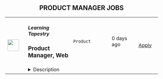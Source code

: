 <div align="center"><h2>PRODUCT MANAGER JOBS</h2></div><table><tr>
                <td width="100" height="100" rowspan="2">
                    <img src="https://wwr-pro.s3.amazonaws.com/logos/0001/5459/logo.gif" width="38px" height="auto">
                </td>
                <td width="300">
                    <h5>Learning Tapestry</h5>
                    <h3> Product Manager, Web</h3>
                </td>
                <td width="300">
                    <code>Product</code>
                </td>
                <td width="200">
                <text>0 days ago</text>
                </td>
                <td width="100" rowspan="2">
                <a href="https://weworkremotely.com/remote-jobs/learning-tapestry-product-manager-web" align="right" target="_blank">Apply</a>
                </td>
            </tr>
            <tr>
                <td colspan="3">
                <details><summary>Description</summary>
                <img src="https://we-work-remotely.imgix.net/logos/0001/5459/logo.gif?ixlib=rails-4.0.0&w=50&h=50&dpr=2&fit=fill&auto=compress" />

<p>
  <strong>Headquarters:</strong> United States
    <br /><strong>URL:</strong> <a href="https://learningtapestry.com">https://learningtapestry.com</a>
</p>

<div>
<br><strong>What We’re Looking For <br></strong><br>
</div><div>Learning Tapestry is working with our client who is a leading learning service for families with preschoolers. Our client delivers streaming and interactive learning content that helps young kids develop skills, knowledge and passions, through play with the characters they love. They also help parents help their kids thrive. The client is a direct-to-consumer offering available on standalone mobile apps, connected TV apps, and add-on channels. We are forming a team of highly motivated individuals who are eager to work in a start-up-like environment within a large media company. We need innovators and self-starters who are passionate about playful learning and comfortable working in a fast-paced, creative-led organization.</div><div><br></div><div><strong><em>Product Manager role:</em></strong></div><div>The Product Manager, Web role will be responsible for leading the product roadmap that cuts across our Growth channels. This role will shepherd business and user needs through the many stages of product development, including ideation, research, planning, and execution. </div><div><strong> </strong></div><div>
<strong>RESPONSIBILITIES</strong>:</div><div><br></div><ul>
<li>Lead the creation of a well-supported product strategy to optimize platforms that support Marketing’s Growth channels.</li>
<li>Partner closely with Marketing Leads and key partners to define a compelling long-term vision.<br>Build positive relationships with Marketing, Product, Design, and Engineering to drive marketing vision forward.</li>
<li>Oversee the entire lifecycle of features, from ideation to technical implementation, in collaboration with cross-functional stakeholders, designers, developers and QA.</li>
<li>Break down complex problems into manageable steps by authoring and prioritizing epics and user stories. </li>
<li>Be a leader on a cross-functional scrum team—foster a creative, collaborative and disciplined culture to produce the best results possible.</li>
<li>Analyze product use and performance to continually focus on subscription growth and engagement.</li>
<li>Communicate product roadmap and requirements across teams and departments.</li>
</ul><div><br></div><div><strong>QUALIFICATIONS:</strong></div><ul>
<li>Must be available to work US East Coast standard business hours, 40 hours per week</li>
<li>3+ years experience in product management </li>
<li>Deep understanding of the product development process end-to-end; technical background or extensive experience with the technical side of product development</li>
<li>Ability to thrive in a fast-paced, collaborative, agile environment</li>
<li>Highly motivated to work independently and collaboratively with stakeholders</li>
<li>Natural collaborator who knows how to drive decision-making and has the ability to influence through informal authority.</li>
<li>Experience using data to make decisions</li>
<li>Experience working on an Agile/Scrum team</li>
<li>Bachelor’s degree</li>
</ul><div><br></div><div>
<br><strong>About You<br></strong><br>
</div><div>You’re comfortable in a remote work environment, with team members from different time zones. You manage your own time well and are a self-starter. You have a distraction-free place you can use for work that offers reliable Internet access, either in your home or a local co-working facility. You’re able to work 8:00 AM to 5:00 PM US Eastern Standard Time (standard business hours).</div><div><br></div><div>You are experienced and well-versed in the productivity tools we use, like Google Apps &amp; Hangouts, Slack, and Harvest for time tracking.</div><div><br></div><div>You’re fluent in written and spoken English. </div><div><br></div><div>Please do not hesitate to apply if you do not match these requirements exactly but think you could be a good fit.</div>

<p><strong>To apply:</strong> <a href="https://weworkremotely.com/remote-jobs/learning-tapestry-product-manager-web">https://weworkremotely.com/remote-jobs/learning-tapestry-product-manager-web</a></p>

                </details>
                </td>
            </tr>,<tr>
                <td width="100" height="100" rowspan="2">
                    <img src="https://wwr-pro.s3.amazonaws.com/logos/0077/5904/logo.gif" width="38px" height="auto">
                </td>
                <td width="300">
                    <h5>TestGorilla</h5>
                    <h3> Senior Product Manager</h3>
                </td>
                <td width="300">
                    <code>Product</code>
                </td>
                <td width="200">
                <text>1 days ago</text>
                </td>
                <td width="100" rowspan="2">
                <a href="https://weworkremotely.com/remote-jobs/testgorilla-senior-product-manager-3" align="right" target="_blank">Apply</a>
                </td>
            </tr>
            <tr>
                <td colspan="3">
                <details><summary>Description</summary>
                <img src="https://we-work-remotely.imgix.net/logos/0077/5904/logo.gif?ixlib=rails-4.0.0&w=50&h=50&dpr=2&fit=fill&auto=compress" />

<p>
  <strong>Headquarters:</strong> Amsterdam
    <br /><strong>URL:</strong> <a href="https://www.testgorilla.com/">https://www.testgorilla.com/</a>
</p>

<div>Hi,</div><div><br></div><div>I’m Claudia, the Head of Product at TestGorilla. We’re a fast-growing <a href="https://www.testgorilla.com/">HR tech startup</a> that helps teams make better hiring decisions faster and bias-free.</div><div><br></div><div>Over the past year, we’ve experienced tremendous growth. More than 7,500 companies have replaced CVs with our assessments to screen candidates in an unbiased and data-driven way. </div><div><br></div><div>As we scale our efforts in 2022 and beyond, we’re looking for a <strong>Senior Product Manager </strong>who’s passionate about building amazing product experiences and helping people land dream jobs. </div><div>
<br><br>
</div><h1><strong>What’s in it for you?</strong></h1><ul>
<li>Helping shape a fast-growing HR tech startup as an early employee</li>
<li>Fully remote position with bright, motivated, and friendly colleagues around the world </li>
<li>Competitive salary + Share appreciation rights (SARs)</li>
<li>Flexible hours and vacation</li>
<li>Paid parental leave </li>
<li>Remote working budget: €1,000 per year</li>
<li>Learning and development budget: 3.5% of salary</li>
</ul><div><br></div><h1>The job in a nutshell</h1><div>As a<strong> Senior Product Manager,</strong> you’ll be responsible for creating and shipping products that help hundreds of thousands of users around the world land their dream job. <br><br>
</div><div>Together with a cross-functional team, you’ll take ownership of translating our product vision and strategy into a roadmap, ensure seamless product delivery and drive feedback loops on what has been shipped. <br><br>
</div><div>Your goal is to give our customers and their candidates the best experience possible out there! This is an amazing opportunity for a product manager that is looking to embark on an entrepreneurial journey and is ready to put a dent in the universe! </div><div><br></div><div><br></div><h1><strong>You’ll spend time on the following:</strong></h1><ul>
<li>Define a vision, strategy and roadmap that drives maximum impact for your area of the customer and candidate experience. </li>
<li>
<a href="https://www.testgorilla.com/test-library/role-specific-skills-tests/product-owner-test/">Drive product execution</a>: gather requirements, define functionality, set goals, deliver with your team against these goals, resolve quality issues.</li>
<li>Work with cross-functional stakeholders (Customer Success, Sales, Marketing, etc.). to factor their requirements into product decisions.</li>
<li>Talk to users on a regular basis: our customers that create assessments as well as candidates taking the assessment.</li>
<li>Leverage data and user insights to create solutions that satisfy and solve user needs.</li>
<li>Create clear and thoughtful documentation that can easily be understood and used by both technical and non-technical stakeholders.</li>
<li>Ensure UX and product-led growth is at the heart of what we build.</li>
<li>Gain a broader understanding of trends in the HR and HR-tech vertical that impact product development.</li>
<li>Work in a collaborative, talented distributed team across the globe.<br><br>
</li>
</ul><div> </div><h1><strong>Here's what we are looking for:</strong></h1><ul>
<li>You are inspired by our mission to put <em>one billion people in dream jobs</em>
</li>
<li>You are fully aligned with our <a href="https://www.testgorilla.com/careers/">values </a>
</li>
<li>You have a track record of shipping and scaling high quality products that effectively service the needs of both customers and the business.</li>
<li>You have creative and innovative problem solving skills and feel comfortable engaging in detailed conversations about strategy and product design with both non-technical and technical audiences.</li>
<li>You are data driven and use that skill to drive strategic decisions for the product you are working on. Making sure we tackle the biggest opportunities in the most effective way.</li>
<li>You’re able to think big, but start small. You can establish a north star for your product while maintaining an agile mindset towards getting there.</li>
<li>You have a user-first mindset. You’re passionate about understanding their needs and continuously improving their experience.</li>
<li>You have strong collaboration and relationship building skills that allow you to build cross-functional relationships.</li>
<li>You have excellent communication skills (both written and verbal) and attention to detail. </li>
<li>You are comfortable with ambiguity and thrive in the fast paced environment of an early-stage startup that is operating remotely around the globe.</li>
</ul><div>We typically expect candidates with at least <strong><em>5 years of Senior Product Management experience</em></strong> to have the skills mentioned above.<br><br>
</div><div> </div><h1><strong>Bonus points if…</strong></h1><ul>
<li>You have experience working in a high growth product-led startup.</li>
<li>You have domain experience working in HR-tech and/or SaaS.</li>
<li>You have led detailed short-term product roadmaps while keeping the longer term vision intact.</li>
<li>You have strong experience with UI/UX design, and you are passionate about design and creating beautiful products.</li>
</ul><div>
<br><br>
</div><h1><strong>Interested?</strong></h1><div>
<br>We don’t offer rainbow glitter unicorns or dog-friendly offices (we literally don’t have an office), but we do offer real people, solid core values, and a product meant to give everyone a fair, unbiased chance at their dream jobs.</div><div>
<br>Here at TestGorilla, we eat our own dog food. We use our assessment platform to make sure we make the best hiring decisions, faster and bias-free. </div><div>
<br>So if this role sounds like a good fit for you, I’d like you to take an assessment so we can get a better idea about whether you would fit the role. It’s also a great opportunity for you to get to know our product!</div><div>
<br>If you’re hired, I’ll do everything I can to help you succeed at TestGorilla and throughout the rest of your career.</div><div><br></div><div>
<br><br>
</div>

<p><strong>To apply:</strong> <a href="https://weworkremotely.com/remote-jobs/testgorilla-senior-product-manager-3">https://weworkremotely.com/remote-jobs/testgorilla-senior-product-manager-3</a></p>

                </details>
                </td>
            </tr>,<tr>
                <td width="100" height="100" rowspan="2">
                    <img src="https://wwr-pro.s3.amazonaws.com/logos/0064/4850/logo.gif" width="38px" height="auto">
                </td>
                <td width="300">
                    <h5>TestGorilla</h5>
                    <h3> Growth Product Manager</h3>
                </td>
                <td width="300">
                    <code>Product</code>
                </td>
                <td width="200">
                <text>8 days ago</text>
                </td>
                <td width="100" rowspan="2">
                <a href="https://weworkremotely.com/remote-jobs/testgorilla-growth-product-manager-2" align="right" target="_blank">Apply</a>
                </td>
            </tr>
            <tr>
                <td colspan="3">
                <details><summary>Description</summary>
                <img src="https://we-work-remotely.imgix.net/logos/0064/4850/logo.gif?ixlib=rails-4.0.0&w=50&h=50&dpr=2&fit=fill&auto=compress" />

<p>
  <strong>Headquarters:</strong> Amsterdam, The Netherlands
    <br /><strong>URL:</strong> <a href="https://www.testgorilla.com/">https://www.testgorilla.com/</a>
</p>

<div>Hi there,</div><div><br></div><div>I’m Michel, the Head of Product at TestGorilla. We’re a fast-growing HR tech startup that helps teams make better hiring decisions faster and bias-free.</div><div><br></div><div>Over the last year, we’ve experienced tremendous growth. More than 6,000 companies have replaced CVs with our assessments to screen candidates in an unbiased and data-driven way. That growth is in part thanks to our extensive inbound marketing program. <br><br>As we look to scale our efforts in 2022 and beyond, we’re looking for a <strong> Growth Product Manager</strong> who’s passionate about joining our quest to help people land dream jobs. </div><div><br></div><div><br></div><h1><strong>What’s in it for you?</strong></h1><ul>
<li>Helping shape a fast-growing HR tech startup as an early employee</li>
<li>Fully remote position with bright, motivated, and friendly colleagues around the world </li>
<li>Chance to be at the forefront of a growing trend of Agile Marketing</li>
<li>Competitive salary + share appreciation rights (SARs)</li>
<li>Flexible hours and vacation</li>
<li>Paid parental leave </li>
<li>Remote working budget: €1,000 per year</li>
<li>Learning and development budget: 3,5% of salary</li>
</ul><div><br></div><div><br></div><h1><strong>The job in a nutshell</strong></h1><div>Reporting into our Head of Product, we are looking for a creative and highly collaborative <strong>Growth Product Manager</strong> with a solid experimentation background and an obsession over the user's needs to lead one of our new Marketing Squads. <br><br>As a Growth Product Manager in our Marketing Department, you'll collaborate with stakeholders and teams from multiple departments to help attract new users to TestGorilla, and convert them into valued customers. You will do this by developing in-depth product, customer, and market insight, translating that insight into a healthy portfolio of marketing experiments that can help us provide a better experience to our users, and validating &amp; informing our brand positioning and product strategy. </div><div><br></div><div>This is an amazing opportunity for a Growth Product Manager who is looking to embark on an entrepreneurial journey and is ready to put a dent in the universe! </div><div>
<br><br>
</div><h1><strong>You’ll spend time on the following:</strong></h1><ul>
<li>Collaborate with Test Gorilla's Product and Marketing leadership teams to help plan and execute an acquisition strategy to drive sustainable user growth</li>
<li>Prioritize a healthy portfolio of marketing experiments and marketing campaigns that can move the needle for user visits, conversion, and engagement </li>
<li>Develop a deep understanding of our users and our content through qualitative research, data analytics and experimentation </li>
<li>Form part of the Product and Engineering team by collaborating with Product Designers and Engineers - from discovery to delivery, on to monitoring after release</li>
<li>Work cross-functionally across the company to understand how Marketing can leverage our product, content, articles, creatives, and landing pages to grow our user base</li>
</ul><div><br></div><h1><strong><br>Here's what we are looking for:</strong></h1><ul>
<li>You are inspired by our mission of <em>putting people in their dream jobs</em> </li>
<li>You are fully aligned with our <a href="https://www.testgorilla.com/careers/">values </a>
</li>
<li>You are natively proficient in written English</li>
<li>You are passionate about Product Management and <a href="https://www.testgorilla.com/test-library/role-specific-skills-tests/growth-marketing-b2c-test/">Marketing</a> </li>
<li>Prior experience in a marketing role</li>
<li>Experience running experiments with lean thinking and quick iterations</li>
<li>Data-driven approach to product management and prioritization</li>
<li>Excellent stakeholder management skills</li>
<li>Mindset that always thinks MVP first</li>
<li>User psychology and marketing know-how </li>
<li>You are comfortable with the ambiguity and pace of iteration of a hyper-growth startup</li>
</ul><div><br></div><div>
<em>We typically expect candidates with at least </em><strong><em>3 years of experience in agile cross-functional product</em></strong><em> and/or marketing team to have the skills mentioned above.</em>
</div><div>
<br><br>
</div><h1><strong>Bonus points if…</strong></h1><ul>
<li>You have experience working in a SaaS company and a fast-growing startup </li>
<li>You have experience working in a Product-led growth environment</li>
<li>You have experience with Agile Marketing </li>
</ul><div><br></div><div><br></div><h1><strong>Interested?</strong></h1><div>We don’t offer rainbow glitter unicorns or dog-friendly offices (we literally don’t have an office), but we do offer real people, solid core values, and a product meant to give everyone a fair, unbiased chance at their dream jobs.</div><div>
<br>Here at TestGorilla, we eat our own dog food. We use our assessment platform to make sure we make the best hiring decisions faster and bias-free. I took one too and I enjoyed it!</div><div>
<br>So if this role sounds like a good fit for you, I’d like you to <a href="https://assessment.testgorilla.com/testtaker/publicinvitation/cc74819f-dbe4-4978-b112-8d75fc0923b2">take an assessment</a> so we can get a better idea about whether you would fit the role. It’s also a great opportunity for you to get to know our product!</div><div>
<br>If you’re hired, I’ll do everything I can to help you succeed at TestGorilla and throughout the rest of your career.</div><div><br></div>

<p><strong>To apply:</strong> <a href="https://weworkremotely.com/remote-jobs/testgorilla-growth-product-manager-2">https://weworkremotely.com/remote-jobs/testgorilla-growth-product-manager-2</a></p>

                </details>
                </td>
            </tr>,<tr>
                <td width="100" height="100" rowspan="2">
                    <img src="https://remotive.com/job/1497936/logo" width="38px" height="auto">
                </td>
                <td width="300">
                    <h5>RabbitHole</h5>
                    <h3>Senior Product Manager</h3>
                </td>
                <td width="300">
                    <code>crypto,marketing,product manager,sql</code>
                </td>
                <td width="200">
                <text>1 days ago</text>
                </td>
                <td width="100" rowspan="2">
                <a href="https://remotive.com/remote-jobs/product/senior-product-manager-1497936" align="right" target="_blank">Apply</a>
                </td>
            </tr>
            <tr>
                <td colspan="3">
                <details><summary>Description</summary>
                <div><strong style="">At RabbitHole, </strong><span style="">our mission is to increase global economic opportunity by making crypto more accessible and meritocratic. We’re doing that by making it easy for protocols to distribute their tokens to users. We believe that by helping protocols solve token distribution, we’ll not only make crypto protocols more sustainable, but also help anyone in the world earn income through provable contribution rather than their background or credentials. </span></div>
<div> </div>
<div><span style="">RabbitHole has created an efficient way for protocols to distribute tokens by segmenting users based on on-chain &amp; off-chain data. By completing on-chain tasks in various protocols, users build their on-chain resume, and earn token ownership.</span></div>
<div> </div>
<div><strong style="">What problem are we solving?</strong></div>
<div><span style="">Protocols are constantly looking for new ways to find and engage users, but don’t have an easy way to do so. Tokens of these protocols often fall in the hands of speculators who sit on centralized exchanges, rather than users of these networks. On the other hand, new users in crypto have a difficult time in knowing where to start on their crypto journey and don’t know who to trust. </span></div>
<div> </div>
<div><strong style="">Why are we solving this problem?</strong></div>
<div><span style="">By making it more efficient for protocols to distribute their token to network participants, we are both driving more participation to protocols and making it easier for users to increase their ownership in protocols rather than speculators. By increasing the number of token holders who are using the network, we are making the underlying protocol more sustainable, and putting more money in the pockets of users. </span></div>
<div> </div>
<div><strong style="">Why are we different?</strong></div>
<div><span style="">RabbitHole is a group of crypto-natives who have years of experience in crypto from companies like OpenSea and Dapper Labs. Compared to other crypto projects, we’re not building another Metaverse or protocol for risk — we’re focused on helping serve existing decentralized protocols and get their tokens in the hands of the right token holders. We believe in the potential of what crypto stands for and can become, but we know that today there’s a lot to improve. We’re playing the long game.</span></div>
<div> </div>
<div><strong style="">Join us for the revolution:</strong></div>
<div><span style="">We have years of runway to grow and support you on your journey. Founded in 2020, RabbitHole has raised $20M+ in funding, most recently in an announced Series A round in January 2022. We are backed by the best top tier crypto VCs like Electric Capital and traditional VCs like Greylock.</span></div>
<div> </div>
<div><span style="">We're looking for product-obsessed individuals with early-stage startup experience who want to work with a dynamic fast-moving team and build the roadmap for RabbitHole to become the best way for protocols to distribute their token and engage their users. If this is you, we are super excited to meet you and learn more.</span></div>
<p><br><br></p>
<div class="h3">What you'll do:</div>
<ul>
<li>You’ll work closely with the CEO to prioritize, spec and build new products and features</li>
</ul>
<ul>
<li>As the first product hire, you’ll wear many hats across design, marketing, and product to get stuff done</li>
</ul>
<ul>
<li>Ruthlessly talk to users to gather insights and feedback to better inform product decisions</li>
</ul>
<ul>
<li>Be the glue (or the grease) that runs our product development engine</li>
</ul>
<ul>
<li>Define KPIs for product success</li>
</ul>
<p><br><br></p>
<div class="h3">What you are:</div>
<ul>
<li>We’re looking for an enthusiastic, self-motivated product thinker and doer</li>
</ul>
<ul>
<li>You need to have a solid technical background, uncanny attention to detail and a sound judgment</li>
</ul>
<ul>
<li>3-5 years of experience in product building in crypto, consumer, or FinTech</li>
</ul>
<ul>
<li>You thrive in remote environments and are an empathetic communicator and natural collaborator who can work with people across the org</li>
</ul>
<ul>
<li>You have built and shipped marketplace products at scale and understand the tradeoffs between supply and demand</li>
</ul>
<ul>
<li>You understand the value of data/analytics and have an instinct to talk to users to better inform product decisions</li>
</ul>
<ul>
<li>You have a strong interest in Crypto/blockchain space</li>
</ul>
<p><br><br></p>
<div class="h3">Bonus Points</div>
<ul>
<li>Experience working in an early stage startup (Seed or Series A)</li>
</ul>
<ul>
<li>Coding fluency or ability</li>
</ul>
<ul>
<li>Exposure through a previous role to the crypto ecosystem</li>
</ul>
<ul>
<li>Technical understanding of how blockchains work to better inform product decisions</li>
</ul>
<ul>
<li>The ability to create simple, low-fidelity mock-ups in Figma or other design tools</li>
</ul>
<ul>
<li>Experience with data tools like Mixpanel, Google Analytics, Redash, and SQL</li>
</ul>
<img src="https://remotive.com/job/track/1497936/blank.gif?source=public_api" alt=""/>
                </details>
                </td>
            </tr></table>